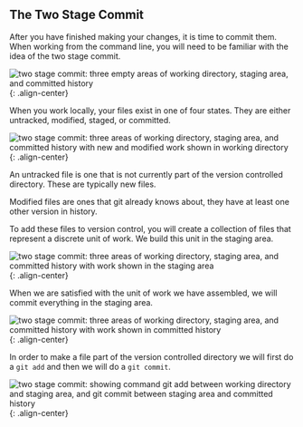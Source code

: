 ## The Two Stage Commit

After you have finished making your changes, it is time to commit them. When working from the command line, you will need to be familiar with the idea of the two stage commit.

![two stage commit: three empty areas of working directory, staging area, and committed history]({{site.baseurl}}/images/two-stage-commit-a.jpg){: .align-center}

When you work locally, your files exist in one of four states. They are either untracked, modified, staged, or committed.

![two stage commit: three areas of working directory, staging area, and committed history with new and modified work shown in working directory]({{site.baseurl}}/images/two-stage-commit-b.jpg){: .align-center}

An untracked file is one that is not currently part of the version controlled directory. These are typically new files.

Modified files are ones that git already knows about, they have at least one other version in history.

To add these files to version control, you will create a collection of files that represent a discrete unit of work. We build this unit in the staging area.

![two stage commit: three areas of working directory, staging area, and committed history with work shown in the staging area]({{site.baseurl}}/images/two-stage-commit-c.jpg){: .align-center}

When we are satisfied with the unit of work we have assembled, we will commit everything in the staging area.

![two stage commit: three areas of working directory, staging area, and committed history with work shown in committed history]({{site.baseurl}}/images/two-stage-commit-d.jpg){: .align-center}

In order to make a file part of the version controlled directory we will first do a `git add` and then we will do a `git commit`.

![two stage commit: showing command git add between working directory and staging area, and git commit between staging area and committed history]({{site.baseurl}}/images/two-stage-commit-e.jpg){: .align-center}
